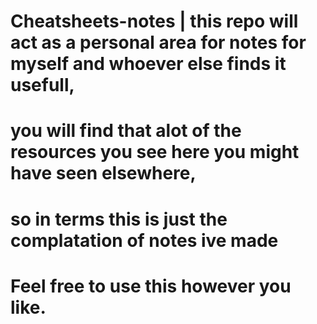 # Cheatsheets-notes | this repo will act as a personal area for notes for myself and whoever else finds it usefull,
# you will find that alot of the resources you see here you might have seen elsewhere, 
# so in terms this is just the complatation of notes ive made


# Feel free to use this however you like.